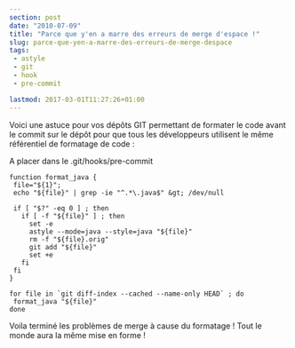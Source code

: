 ```yaml
---
section: post
date: "2010-07-09"
title: "Parce que y'en a marre des erreurs de merge d'espace !"
slug: parce-que-yen-a-marre-des-erreurs-de-merge-despace
tags:
 - astyle
 - git
 - hook
 - pre-commit

lastmod: 2017-03-01T11:27:26+01:00
---
```


Voici une astuce pour vos dépôts GIT permettant de formater le code avant le commit sur le dépôt pour que tous les développeurs utilisent le même référentiel de formatage de code :

A placer dans le .git/hooks/pre-commit
```
function format_java {
 file="${1}";
 echo "${file}" | grep -ie "^.*\.java$" &gt; /dev/null

 if [ "$?" -eq 0 ] ; then
   if [ -f "${file}" ] ; then
     set -e
     astyle --mode=java --style=java "${file}"
     rm -f "${file}.orig"
     git add "${file}"
     set +e
   fi
 fi
}

for file in `git diff-index --cached --name-only HEAD` ; do
 format_java "${file}"
done
```

Voila terminé les problèmes de merge à cause du formatage ! Tout le monde aura la même mise en forme !
